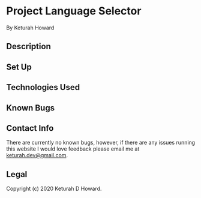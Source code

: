 # Project Language Selector
By Keturah Howard

## Description

## Set Up 

## Technologies Used

## Known Bugs

## Contact Info 
There are currently no known bugs, however, if there are any issues running this website I would love feedback please email me at keturah.dev@gmail.com.

## Legal

Copyright (c) 2020 Keturah D Howard.